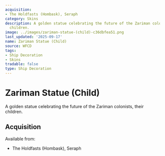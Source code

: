 ```yaml
---
acquisition:
- The Holdfasts (Hombask), Seraph
category: Skins
description: A golden statue celebrating the future of the Zariman colonists, their
  children.
image: ../images/zariman-statue-(child)-c36dbfea51.png
last_updated: '2025-09-17'
name: Zariman Statue (Child)
source: WFCD
tags:
- Ship Decoration
- Skins
tradable: false
type: Ship Decoration
---
```


# Zariman Statue (Child)

A golden statue celebrating the future of the Zariman colonists, their children.

## Acquisition

Available from:
- The Holdfasts (Hombask), Seraph

